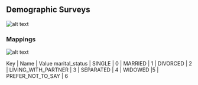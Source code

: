 ## Demographic Surveys




![alt text](https://storage.googleapis.com/pollfish-images/demographic.png)

### Mappings

![alt text](https://storage.googleapis.com/pollfish-images/gender.png)





Key | Name | Value 
marital_status | SINGLE | 0 
| MARRIED | 1
| DIVORCED | 2
| LIVING_WITH_PARTNER | 3
| SEPARATED | 4
| WIDOWED |5
| PREFER_NOT_TO_SAY | 6
